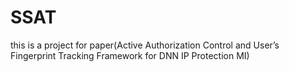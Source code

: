 # SSAT
this is a project for paper(Active Authorization Control and User’s Fingerprint Tracking Framework for DNN IP Protection MI)

